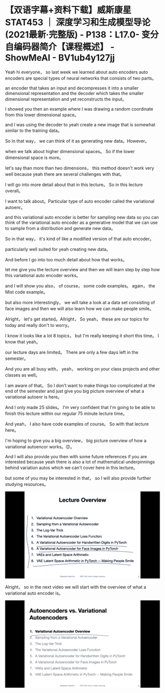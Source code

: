# 【双语字幕+资料下载】威斯康星 STAT453 ｜ 深度学习和生成模型导论(2021最新·完整版) - P138：L17.0- 变分自编码器简介【课程概述】 - ShowMeAI - BV1ub4y127jj

Yeah hi everyone， so last week we learned about auto encoders auto encoders are special types of neural networks that consists of two parts。

 an encoder that takes an input and decompresses it into a smaller dimensional representation and the decoder which takes the smaller dimensional representation and yet reconstructs the input。

I showed you then an example where I was drawing a random coordinate from this lower dimensional space。

 and I was using the decoder to yeah create a new image that is somewhat similar to the training data。

 So in that way， we can think of it as generating new data。However。

 when we talk about higher dimensional spaces。 So if the lower dimensional space is more。

 let's say than more than two dimensions， this method doesn't work very well because yeah there are several challenges with that。

 I will go into more detail about that in this lecture。 So in this lecture overall。

 I want to talk about。Particular type of auto encoder called the variational autoenr。

 and this variational auto encoder is better for sampling new data so you can think of the variational auto encoder as a generative model that we can use to sample from a distribution and generate new data。

So in that way， it's kind of like a modified version of that auto encoder。

 particularly well suited for yeah creating new data。

 And before I go into too much detail about how that works。

 let me give you the lecture overview and then we will learn step by step how this variational auto encoder works。

 and I will show you also， of course， some code examples。 again， the Mist code example。

 but also more interestingly， we will take a look at a data set consisting of face images and then we will also learn how we can make people smile。

 Alright， let's get started。Allright， So yeah， these are our topics for today and really don't to worry。

 I know it looks like a lot 8 topics， but I'm really keeping it short this time。 I know that yeah。

 our lecture days are limited。 There are only a few days left in the semester。

 And you are all busy with， yeah， working on your class projects and other classes as well。

 I am aware of that。 So I don't want to make things too complicated at the end of the semester and just give you big picture overview of what a variational autoenr is here。

 And I only made 25 slides。 I'm very confident that I'm going to be able to finish this lecture within our regular 75 minute lecture time。

 And yeah， I also have code examples of course。 So with that lecture here。

 I'm hoping to give you a big overview， big picture overview of how a variational autoencor works。😊。

And I will also provide you then with some future references if you are interested because yeah there is also a lot of mathematical underpinnings behind variation autos which we can't cover here in this lecture。

 but some of you may be interested in that， so I will also provide further studying resources。



![](img/33bc47ec5a3cc3af90377ed00d48ad35_1.png)

Alright， so in the next video we will start with the overview of what a variational auto encoder is。



![](img/33bc47ec5a3cc3af90377ed00d48ad35_3.png)